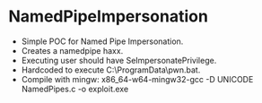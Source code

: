# NamedPipeImpersonation

 - Simple POC for Named Pipe Impersonation.
 - Creates a namedpipe haxx.
 - Executing user should have SeImpersonatePrivilege.
 - Hardcoded to execute C:\ProgramData\pwn.bat.
 - Compile with mingw: x86_64-w64-mingw32-gcc -D UNICODE NamedPipes.c -o exploit.exe
